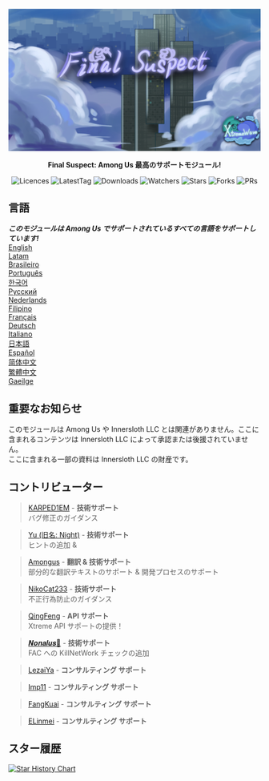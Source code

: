 ﻿<div align="center">

![FS-XW](Assets/LogoWithTeam.png)

**Final Suspect: Among Us 最高のサポートモジュール!**

<img src="https://badgen.net/github/license/XtremeWave/FinalSuspect" alt="Licences">
<img src="https://badgen.net/github/tag/XtremeWave/FinalSuspect" alt="LatestTag">
<img src="https://badgen.net/github/assets-dl/XtremeWave/FinalSuspect" alt="Downloads">
<img src="https://badgen.net/github/watchers/XtremeWave/FinalSuspect" alt="Watchers">
<img src="https://badgen.net/github/stars/XtremeWave/FinalSuspect" alt="Stars">
<img src="https://badgen.net/github/forks/XtremeWave/FinalSuspect" alt="Forks">
<img src="https://badgen.net/github/prs/XtremeWave/FinalSuspect" alt="PRs">

</div>

## 言語
***このモジュールは Among Us でサポートされているすべての言語をサポートしています!***<br>
[English](README.md) <br>
[Latam](README_es_LA.md)<br>
[Brasileiro](README_pt_BR.md)<br>
[Português](README_pt.md)<br>
[한국어](README_ko.md)<br>
[Русский](README_ru.md)<br>
[Nederlands](README_nl.md)<br>
[Filipino](README_tl.md)<br>
[Français](README_fr.md)<br>
[Deutsch](README_de.md)<br>
[Italiano](README_it.md)<br>
[日本語](README_ja.md)<br>
[Español](README_es.md)<br>
[简体中文](README_zh.md)<br>
[繁體中文](README_zh_CHT.md)<br>
[Gaeilge](README_ga.md)<br>

## 重要なお知らせ
このモジュールは Among Us や Innersloth LLC とは関連がありません。ここに含まれるコンテンツは Innersloth LLC によって承認または後援されていません。<br>
ここに含まれる一部の資料は Innersloth LLC の財産です。

## コントリビューター
>[KARPED1EM](https://github.com/KARPED1EM) - **技術サポート**<br>
>バグ修正のガイダンス

>[Yu (旧名: Night)](https://github.com/Night-GUA) - **技術サポート**<br>
>ヒントの追加 &

>[Amongus](https://github.com/XiezibanWrite) - **翻訳 & 技術サポート**<br>
>部分的な翻訳テキストのサポート & 開発プロセスのサポート

>[NikoCat233](https://github.com/NikoCat233) - **技術サポート**<br>
>不正行為防止のガイダンス

> [QingFeng](https://github.com/QingFeng-awa) - **API サポート**<br>
>Xtreme API サポートの提供！

>[𝑵𝒐𝒏𝒂𝒍𝒖𝒔🍥](https://github.com/Reborn5537) - **技術サポート**<br>
>FAC への KillNetWork チェックの追加

>[LezaiYa](https://github.com/LezaiYa1) - **コンサルティング サポート**

>[Imp11](https://github.com/dabao40) - **コンサルティング サポート**

>[FangKuai](https://github.com/FangKuaiYa) - **コンサルティング サポート**

>[ELinmei](https://github.com/linmeideli) - **コンサルティング サポート**

## スター履歴
[![Star History Chart](https://api.star-history.com/svg?repos=XtremeWave/FinalSuspect&type=Date)](https://star-history.com/#XtremeWave/FinalSuspect&Date)